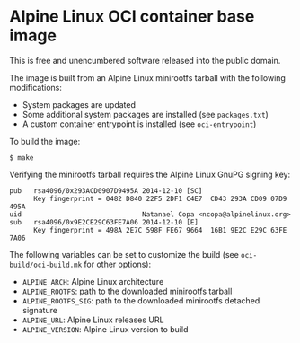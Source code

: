 # Alpine Linux OCI container base image

This is free and unencumbered software released into the public domain.

The image is built from an Alpine Linux minirootfs tarball with the following
modifications:

- System packages are updated
- Some additional system packages are installed (see `packages.txt`)
- A custom container entrypoint is installed (see `oci-entrypoint`)

To build the image:

    $ make

Verifying the minirootfs tarball requires the Alpine Linux GnuPG signing key:

    pub   rsa4096/0x293ACD0907D9495A 2014-12-10 [SC]
          Key fingerprint = 0482 D840 22F5 2DF1 C4E7  CD43 293A CD09 07D9 495A
    uid                              Natanael Copa <ncopa@alpinelinux.org>
    sub   rsa4096/0x9E2CE29C63FE7A06 2014-12-10 [E]
          Key fingerprint = 498A 2E7C 598F FE67 9664  16B1 9E2C E29C 63FE 7A06

The following variables can be set to customize the build (see
`oci-build/oci-build.mk` for other options):

- `ALPINE_ARCH`: Alpine Linux architecture
- `ALPINE_ROOTFS`: path to the downloaded minirootfs tarball
- `ALPINE_ROOTFS_SIG`: path to the downloaded minirootfs detached signature
- `ALPINE_URL`: Alpine Linux releases URL
- `ALPINE_VERSION`: Alpine Linux version to build
